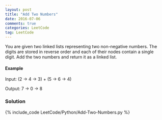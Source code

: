 ```yaml
---
layout: post
title: "Add Two Numbers"
date: 2016-07-06
comments: true
categories: LeetCode
tag: LeetCode
---
```



You are given two linked lists representing two non-negative numbers. The digits are stored in reverse order and each of their nodes contain a single digit. Add the two numbers and return it as a linked list.

#### Example
Input: (2 -> 4 -> 3) + (5 -> 6 -> 4)

Output: 7 -> 0 -> 8

<!--more-->
### Solution
{% include_code LeetCode/Python/Add-Two-Numbers.py %}
